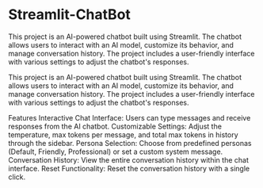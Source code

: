 # Streamlit-ChatBot
This project is an AI-powered chatbot built using Streamlit. The chatbot allows users to interact with an AI model, customize its behavior, and manage conversation history. The project includes a user-friendly interface with various settings to adjust the chatbot's responses.

This project is an AI-powered chatbot built using Streamlit. The chatbot allows users to interact with an AI model, customize its behavior, and manage conversation history. The project includes a user-friendly interface with various settings to adjust the chatbot's responses.

Features
Interactive Chat Interface: Users can type messages and receive responses from the AI chatbot.
Customizable Settings: Adjust the temperature, max tokens per message, and total max tokens in history through the sidebar.
Persona Selection: Choose from predefined personas (Default, Friendly, Professional) or set a custom system message.
Conversation History: View the entire conversation history within the chat interface.
Reset Functionality: Reset the conversation history with a single click.
